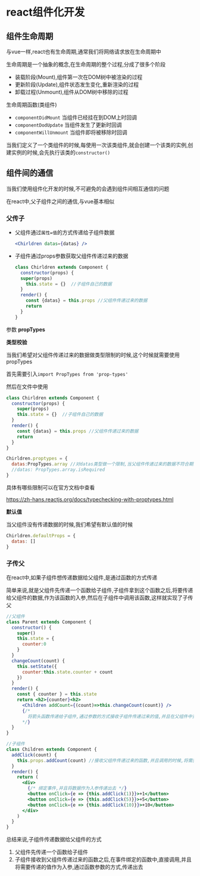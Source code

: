 # react组件化开发

## 组件生命周期

与vue一样,react也有生命周期,通常我们将网络请求放在生命周期中

生命周期是一个抽象的概念,在生命周期的整个过程,分成了很多个阶段

- 装载阶段(Mount),组件第一次在DOM树中被渲染的过程
- 更新阶段(Update),组件状态发生变化,重新渲染的过程
- 卸载过程(Unmount),组件从DOM树中移除的过程 

生命周期函数(类组件)

- `componentDidMount` 当组件已经挂在到DOM上时回调
- `componentDodUpdate` 当组件发生了更新时回调
- `componentWillUnmount` 当组件即将被移除时回调

当我们定义了一个类组件的时候,每使用一次该类组件,就会创建一个该类的实例,创建实例的时候,会先执行该类的`constructor()`

## 组件间的通信

当我们使用组件化开发的时候,不可避免的会遇到组件间相互通信的问题

在react中,父子组件之间的通信,与vue基本相似

### 父传子

- 父组件通过`属性=值`的方式传递给子组件数据	

  ```jsx
  <Chirldren datas={datas} />
  ```

- 子组件通过props参数获取父组件传递过来的数据

  ```jsx
  class Chirldren extends Component {
    constructor(props) {
  	super(props) 
      this.state = {}  //子组件自己的数据
    }
    render() {
      const {datas} = this.props //父组件传递过来的数据
      return 
    }
  }
  ```

参数 **propTypes**

**类型校验**

当我们希望对父组件传递过来的数据做类型限制的时候,这个时候就需要使用propTypes

首先需要引入`import PropTypes from 'prop-types'` 

然后在文件中使用

```jsx
class Chirldren extends Component {
  constructor(props) {
	super(props) 
    this.state = {}  //子组件自己的数据
  }
  render() {
    const {datas} = this.props //父组件传递过来的数据
    return 
  }
}

Chirldren.proptypes = {
  datas:PropTypes.array //对datas类型做一个限制,当父组件传递过来的数据不符合期望类型的时候,控制台会爆警告,如果想对props的数据有更多的限制,例如必传之类的,可以继续 '.'
  //datas: PropTypes.array.isRequired
}
```

具体有哪些限制可以在官方文档中查看

https://zh-hans.reactjs.org/docs/typechecking-with-proptypes.html

**默认值**

当父组件没有传递数据的时候,我们希望有默认值的时候

```jsx
Chirldren.defaultProps = {
  datas: []
}
```



### 子传父

在react中,如果子组件想传递数据给父组件,是通过函数的方式传递

简单来说,就是父组件先传递一个函数给子组件,子组件拿到这个函数之后,将要传递给父组件的数据,作为该函数的入参,然后在子组件中调用该函数,这样就实现了子传父

```jsx
//父组件
class Parent extends Component {
  constructor() {
    super()
    this.state = {
      counter:0
    }
  }
  changeCount(count) {
    this.setState({
      counter:this.state.counter + count
    })
  }
  render() {
    const { counter } = this.state
    return <h2>{counter}<h2>
      <Children addCount={(count)=>this.changeCount(count)} /> 
      {/*
      	将箭头函数传递给子组件,通过参数的方式接收子组件传递过来的值,并且在父组件中更新数据
      */}
  }
}
```

```jsx
//子组件
class Children extends Component {
  addClick(count) {
    this.props.addCount(count) //接收父组件传递过来的函数,并且调用的时候,将需要传递出去的数据作为入参
  }
  render() {
    return (
      <div>
        {/* 绑定事件,并且将数据作为入参传递出去 */}
        <button onClick={e => {this.addClick(1)}}>+1</button>	
        <button onClick={e => {this.addClick(5)}}>+5</button>
        <button onClick={e => {this.addClick(10)}}>+10</button>
      </div>
    )
  }
}
```

总结来说,子组件传递数据给父组件的方式

1. 父组件先传递一个函数给子组件
2. 子组件接收到父组件传递过来的函数之后,在事件绑定的函数中,直接调用,并且将需要传递的值作为入参,通过函数参数的方式,传递出去